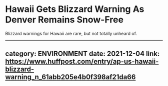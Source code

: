 # Hawaii Gets Blizzard Warning As Denver Remains Snow-Free

Blizzard warnings for Hawaii are rare, but not totally unheard of.

---
category: ENVIRONMENT
date: 2021-12-04
link: https://www.huffpost.com/entry/ap-us-hawaii-blizzard-warning_n_61abb205e4b0f398af21da66
---
